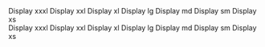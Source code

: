 <div>
	<span class="au-display-xxxl">Display xxxl</span>
	<span class="au-display-xxl">Display xxl</span>
	<span class="au-display-xl">Display xl</span>
	<span class="au-display-lg">Display lg</span>
	<span class="au-display-md">Display md</span>
	<span class="au-display-sm">Display sm</span>
	<span class="au-display-xs">Display xs</span>
</div>

<div class="au-body au-body--dark">
	<span class="au-display-xxxl">Display xxxl</span>
	<span class="au-display-xxl">Display xxl</span>
	<span class="au-display-xl">Display xl</span>
	<span class="au-display-lg">Display lg</span>
	<span class="au-display-md">Display md</span>
	<span class="au-display-sm">Display sm</span>
	<span class="au-display-xs">Display xs</span>
</div>

